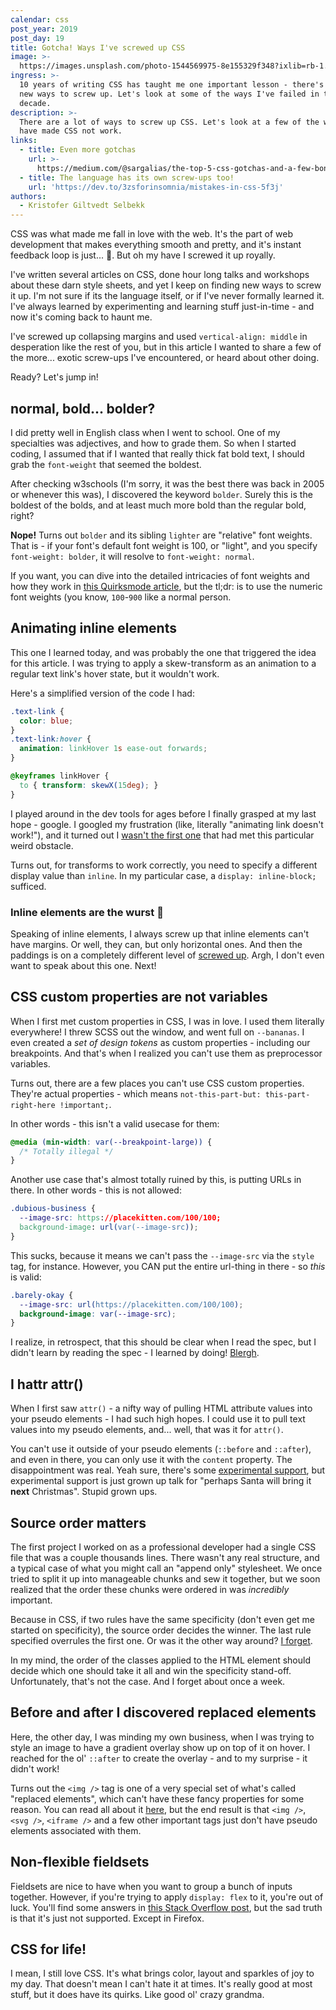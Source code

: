 ```yaml
---
calendar: css
post_year: 2019
post_day: 19
title: Gotcha! Ways I've screwed up CSS
image: >-
  https://images.unsplash.com/photo-1544569975-8e155329f348?ixlib=rb-1.2.1&ixid=eyJhcHBfaWQiOjEyMDd9&auto=format&fit=crop&w=1200&q=80
ingress: >-
  10 years of writing CSS has taught me one important lesson - there's always
  new ways to screw up. Let's look at some of the ways I've failed in the last
  decade.
description: >-
  There are a lot of ways to screw up CSS. Let's look at a few of the ways I
  have made CSS not work.
links:
  - title: Even more gotchas
    url: >-
      https://medium.com/@sargalias/the-top-5-css-gotchas-and-a-few-bonus-d39755c79527
  - title: The language has its own screw-ups too!
    url: 'https://dev.to/3zsforinsomnia/mistakes-in-css-5f3j'
authors:
  - Kristofer Giltvedt Selbekk
---
```

CSS was what made me fall in love with the web. It's the part of web development that makes everything smooth and pretty, and it's instant feedback loop is just... 🤤. But oh my have I screwed it up royally.

I've written several articles on CSS, done hour long talks and workshops about these darn style sheets, and yet I keep on finding new ways to screw it up. I'm not sure if its the language itself, or if I've never formally learned it. I've always learned by experimenting and learning stuff just-in-time - and now it's coming back to haunt me.

I've screwed up collapsing margins and used `vertical-align: middle` in desperation like the rest of you, but in this article I wanted to share a few of the more... exotic screw-ups I've encountered, or heard about other doing.

Ready? Let's jump in!

## normal, bold... bolder?

I did pretty well in English class when I went to school. One of my specialties was adjectives, and how to grade them. So when I started coding, I assumed that if I wanted that really thick fat bold text, I should grab the `font-weight` that seemed the boldest.

After checking w3schools (I'm sorry, it was the best there was back in 2005 or whenever this was), I discovered the keyword `bolder`. Surely this is the boldest of the bolds, and at least much more bold than the regular bold, right?

**Nope!** Turns out `bolder` and its sibling `lighter` are "relative" font weights. That is - if your font's default font weight is 100, or "light", and you specify `font-weight: bolder`, it will resolve to `font-weight: normal`.

If you want, you can dive into the detailed intricacies of font weights and how they work in [this Quirksmode article](https://www.quirksmode.org/css/text/fontweight.html), but the tl;dr: is to use the numeric font weights (you know, `100`-`900` like a normal person.

## Animating inline elements

This one I learned today, and was probably the one that triggered the idea for this article. I was trying to apply a skew-transform as an animation to a regular text link's hover state, but it wouldn't work.

Here's a simplified version of the code I had:

```css
.text-link {
  color: blue;
}
.text-link:hover {
  animation: linkHover 1s ease-out forwards;
}

@keyframes linkHover {
  to { transform: skewX(15deg); }
}
```

I played around in the dev tools for ages before I finally grasped at my last hope - google. I googled my frustration (like, literally "animating link doesn't work!"), and it turned out I [wasn't the first one](https://stackoverflow.com/questions/20022097/css-animation-not-working-for-a-tag) that had met this particular weird obstacle. 

Turns out, for transforms to work correctly, you need to specify a different display value than `inline`. In my particular case, a `display: inline-block;` sufficed. 

### Inline elements are the wurst 🌭

Speaking of inline elements, I always screw up that inline elements can't have margins. Or well, they can, but only horizontal ones. And then the paddings is on a completely different level of [screwed up](https://codepen.io/selbekk/pen/oNgBgVb?editors=1100). Argh, I don't even want to speak about this one. Next!

## CSS custom properties are not variables

When I first met custom properties in CSS, I was in love. I used them literally everywhere! I threw SCSS out the window, and went full on `--bananas`. I even created a _set of design tokens_ as custom properties - including our breakpoints. And that's when I realized you can't use them as preprocessor variables.

Turns out, there are a few places you can't use CSS custom properties. They're actual properties - which means `not-this-part-but: this-part-right-here !important;`. 

In other words - this isn't a valid usecase for them:

```css
@media (min-width: var(--breakpoint-large)) {
  /* Totally illegal */
}
```

Another use case that's almost totally ruined by this, is putting URLs in there. In other words - this is not allowed:

```css
.dubious-business {
  --image-src: https://placekitten.com/100/100;
  background-image: url(var(--image-src));
}
```
This sucks, because it means we can't pass the `--image-src` via the `style` tag, for instance. However, you CAN put the entire url-thing in there - so _this_ is valid:

```css
.barely-okay {
  --image-src: url(https://placekitten.com/100/100);
  background-image: var(--image-src);
}
```

I realize, in retrospect, that this should be clear when I read the spec, but I didn't learn by reading the spec - I learned by doing! [Blergh](https://stackoverflow.com/questions/40722882/css-native-variables-not-working-in-media-queries/40723269#40723269).

## I hattr attr()

When I first saw `attr()` - a nifty way of pulling HTML attribute values into your pseudo elements - I had such high hopes. I could use it to pull text values into my pseudo elements, and... well, that was it for `attr()`.

You can't use it outside of your pseudo elements (`::before` and `::after`), and even in there, you can only use it with the `content` property. The disappointment was real. Yeah sure, there's some [experimental support](https://developer.mozilla.org/en-US/docs/Web/CSS/attr), but experimental support is just grown up talk for "perhaps Santa will bring it **next** Christmas". Stupid grown ups.

## Source order matters

The first project I worked on as a professional developer had a single CSS file that was a couple thousands lines. There wasn't any real structure, and a typical case of what you might call an "append only" stylesheet. We once tried to split it up into manageable chunks and sew it together, but we soon realized that the order these chunks were ordered in was _incredibly_ important. 

Because in CSS, if two rules have the same specificity (don't even get me started on specificity), the source order decides the winner. The last rule specified overrules the first one. Or was it the other way around? [I forget](https://codepen.io/selbekk/pen/gObgpLo). 

In my mind, the order of the classes applied to the HTML element should decide which one should take it all and win the specificity stand-off. Unfortunately, that's not the case. And I forget about once a week.

## Before and after I discovered replaced elements

Here, the other day, I was minding my own business, when I was trying to style an image to have a gradient overlay show up on top of it on hover. I reached for the ol' `::after` to create the overlay - and to my surprise - it didn't work!

Turns out the `<img />` tag is one of a very special set of what's called "replaced elements", which can't have these fancy properties for some reason. You can read all about it [here](http://ahmed.amayem.com/html-replaced-elements-non-replaced-elements-examples/), but the end result is that `<img />`, `<svg />`, `<iframe />` and a few other important tags just don't have pseudo elements associated with them.

## Non-flexible fieldsets

Fieldsets are nice to have when you want to group a bunch of inputs together. However, if you're trying to apply `display: flex` to it, you're out of luck. You'll find some answers in [this Stack Overflow post](https://stackoverflow.com/questions/28078681/why-cant-fieldset-be-flex-containers), but the sad truth is that it's just not supported. Except in Firefox.

## CSS for life!

I mean, I still love CSS. It's what brings color, layout and sparkles of joy to my day. That doesn't mean I can't hate it at times. It's really good at most stuff, but it does have its quirks. Like good ol' crazy grandma.
